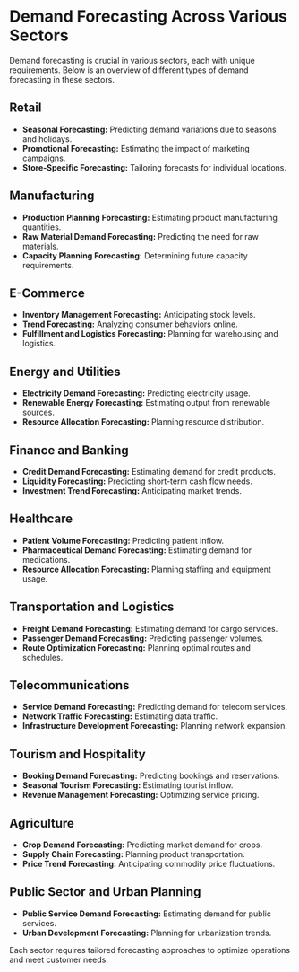 # Demand Forecasting Across Various Sectors

Demand forecasting is crucial in various sectors, each with unique requirements. Below is an overview of different types of demand forecasting in these sectors.

## Retail
- **Seasonal Forecasting:** Predicting demand variations due to seasons and holidays.
- **Promotional Forecasting:** Estimating the impact of marketing campaigns.
- **Store-Specific Forecasting:** Tailoring forecasts for individual locations.

## Manufacturing
- **Production Planning Forecasting:** Estimating product manufacturing quantities.
- **Raw Material Demand Forecasting:** Predicting the need for raw materials.
- **Capacity Planning Forecasting:** Determining future capacity requirements.

## E-Commerce
- **Inventory Management Forecasting:** Anticipating stock levels.
- **Trend Forecasting:** Analyzing consumer behaviors online.
- **Fulfillment and Logistics Forecasting:** Planning for warehousing and logistics.

## Energy and Utilities
- **Electricity Demand Forecasting:** Predicting electricity usage.
- **Renewable Energy Forecasting:** Estimating output from renewable sources.
- **Resource Allocation Forecasting:** Planning resource distribution.

## Finance and Banking
- **Credit Demand Forecasting:** Estimating demand for credit products.
- **Liquidity Forecasting:** Predicting short-term cash flow needs.
- **Investment Trend Forecasting:** Anticipating market trends.

## Healthcare
- **Patient Volume Forecasting:** Predicting patient inflow.
- **Pharmaceutical Demand Forecasting:** Estimating demand for medications.
- **Resource Allocation Forecasting:** Planning staffing and equipment usage.

## Transportation and Logistics
- **Freight Demand Forecasting:** Estimating demand for cargo services.
- **Passenger Demand Forecasting:** Predicting passenger volumes.
- **Route Optimization Forecasting:** Planning optimal routes and schedules.

## Telecommunications
- **Service Demand Forecasting:** Predicting demand for telecom services.
- **Network Traffic Forecasting:** Estimating data traffic.
- **Infrastructure Development Forecasting:** Planning network expansion.

## Tourism and Hospitality
- **Booking Demand Forecasting:** Predicting bookings and reservations.
- **Seasonal Tourism Forecasting:** Estimating tourist inflow.
- **Revenue Management Forecasting:** Optimizing service pricing.

## Agriculture
- **Crop Demand Forecasting:** Predicting market demand for crops.
- **Supply Chain Forecasting:** Planning product transportation.
- **Price Trend Forecasting:** Anticipating commodity price fluctuations.

## Public Sector and Urban Planning
- **Public Service Demand Forecasting:** Estimating demand for public services.
- **Urban Development Forecasting:** Planning for urbanization trends.

Each sector requires tailored forecasting approaches to optimize operations and meet customer needs.

